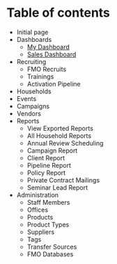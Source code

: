 # Table of contents

* Initial page
* Dashboards
  * [My Dashboard](dashboards/my-dashboard.md)
  * [Sales Dashboard](dashboards/sales-dashboard.md)
* Recruiting
  * FMO Recruits
  * Trainings
  * Activation Pipeline
* Households
* Events
* Campaigns
* Vendors
* Reports
  * View Exported Reports
  * All Household Reports
  * Annual Review Scheduling
  * Campaign Report
  * Client Report
  * Pipeline Report
  * Policy Report
  * Private Contract Mailings
  * Seminar Lead Report
* Administration
  * Staff Members
  * Offices
  * Products
  * Product Types
  * Suppliers
  * Tags
  * Transfer Sources
  * FMO Databases

